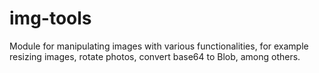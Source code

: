 # img-tools

Module for manipulating images with various functionalities, 
for example resizing images, rotate photos, convert base64 to Blob, among others.

